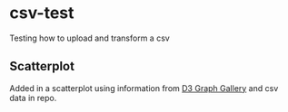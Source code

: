 # csv-test
Testing how to upload and transform a csv

## Scatterplot

Added in a scatterplot using information from [D3 Graph Gallery](https://www.d3-graph-gallery.com/graph/scatter_basic.html) and csv data in repo.
